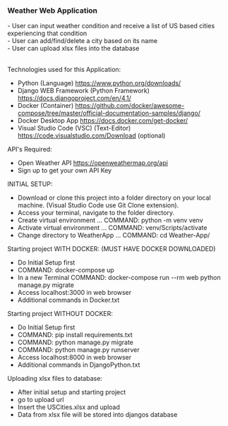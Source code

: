 <h3>Weather Web Application</h3>
- User can input weather condition and receive a list of US based cities experiencing that condition<br>
- User can add/find/delete a city based on its name<br>
- User can upload xlsx files into the database<br><br>

Technologies used for this Application:
- Python (Language) https://www.python.org/downloads/
- Django WEB Framework (Python Framework) https://docs.djangoproject.com/en/4.1/
- Docker (Container) https://github.com/docker/awesome-compose/tree/master/official-documentation-samples/django/
- Docker Desktop App https://docs.docker.com/get-docker/
- Visual Studio Code (VSC) (Text-Editor) https://code.visualstudio.com/Download (optional)

API's Required:
- Open Weather API https://openweathermap.org/api
- Sign up to get your own API Key

INITIAL SETUP:
- Download or clone this project into a folder directory on your local machine. (Visual Studio Code use Git Clone extension).
- Access your terminal, navigate to the folder directory.
- Create virtual environment  ...  COMMAND: python -m venv venv
- Activate virtual environment ... COMMAND: venv/Scripts/activate 
- Change directory to WeatherApp ... COMMAND: cd Weather-App/

Starting project WITH DOCKER: (MUST HAVE DOCKER DOWNLOADED)               
- Do Initial Setup first
- COMMAND: docker-compose up      
- In a new Terminal COMMAND: docker-compose run --rm web python manage.py migrate
- Access localhost:3000 in web browser
- Additional commands in Docker.txt

Starting project WITHOUT DOCKER:
- Do Initial Setup first
- COMMAND: pip install requirements.txt
- COMMAND: python manage.py migrate
- COMMAND: python manage.py runserver
- Access localhost:8000 in web browser
- Additional commands in DjangoPython.txt

Uploading xlsx files to database:
- After initial setup and starting project
- go to upload url
- Insert the USCities.xlsx and upload
- Data from xlsx file will be stored into djangos database
